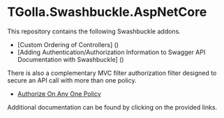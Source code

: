 # TGolla.Swashbuckle.AspNetCore

This repository contains the following Swashbuckle addons.

- [Custom Ordering of Controllers] ()
- [Adding Authentication/Authorization Information to Swagger API Documentation with Swashbuckle] ()

There is also a complementary MVC filter authorization filter designed to secure an API call with more than one policy.

- [Authorize On Any One Policy](file:./TGolla.Swashbuckle.AspNetCore/Readme.md)

Additional documentation can be found by clicking on the provided links.